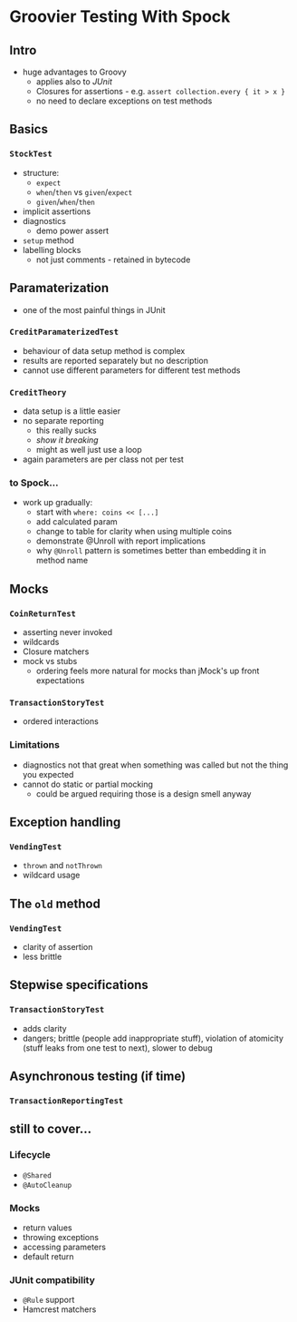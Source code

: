 # Groovier Testing With Spock

## Intro

- huge advantages to Groovy
	- applies also to _JUnit_
	- Closures for assertions - e.g. `assert collection.every { it > x }`
	- no need to declare exceptions on test methods

## Basics

### `StockTest`

- structure:
	- `expect`
	- `when`/`then` vs `given`/`expect`
	- `given`/`when`/`then`
- implicit assertions
- diagnostics
	- demo power assert
- `setup` method
- labelling blocks
	- not just comments - retained in bytecode

## Paramaterization

- one of the most painful things in JUnit

### `CreditParamaterizedTest`

- behaviour of data setup method is complex
- results are reported separately but no description
- cannot use different parameters for different test methods

### `CreditTheory`

- data setup is a little easier
- no separate reporting
	- this really sucks
	- _show it breaking_
	- might as well just use a loop
- again parameters are per class not per test

### to Spock…

- work up gradually:
	- start with `where: coins << [...]`
	- add calculated param
	- change to table for clarity when using multiple coins
	- demonstrate @Unroll with report implications
	- why `@Unroll` pattern is sometimes better than embedding it in method name

## Mocks

### `CoinReturnTest`

- asserting never invoked
- wildcards
- Closure matchers
- mock vs stubs
	- ordering feels more natural for mocks than jMock's up front expectations

### `TransactionStoryTest`

- ordered interactions

### Limitations

- diagnostics not that great when something was called but not the thing you expected
- cannot do static or partial mocking
	- could be argued requiring those is a design smell anyway

## Exception handling

### `VendingTest`

- `thrown` and `notThrown`
- wildcard usage

## The `old` method

### `VendingTest`

- clarity of assertion
- less brittle

## Stepwise specifications

### `TransactionStoryTest`

- adds clarity
- dangers; brittle (people add inappropriate stuff), violation of atomicity (stuff leaks from one test to next), slower to debug

## Asynchronous testing (if time)

### `TransactionReportingTest`

## still to cover…

### Lifecycle

- `@Shared`
- `@AutoCleanup`

### Mocks

- return values
- throwing exceptions
- accessing parameters
- default return

### JUnit compatibility

- `@Rule` support
- Hamcrest matchers
